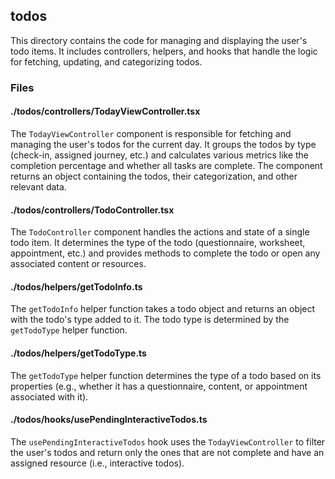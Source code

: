 ## todos

This directory contains the code for managing and displaying the user's todo items. It includes controllers, helpers, and hooks that handle the logic for fetching, updating, and categorizing todos.

### Files

#### ./todos/controllers/TodayViewController.tsx

The `TodayViewController` component is responsible for fetching and managing the user's todos for the current day. It groups the todos by type (check-in, assigned journey, etc.) and calculates various metrics like the completion percentage and whether all tasks are complete. The component returns an object containing the todos, their categorization, and other relevant data.

#### ./todos/controllers/TodoController.tsx

The `TodoController` component handles the actions and state of a single todo item. It determines the type of the todo (questionnaire, worksheet, appointment, etc.) and provides methods to complete the todo or open any associated content or resources.

#### ./todos/helpers/getTodoInfo.ts

The `getTodoInfo` helper function takes a todo object and returns an object with the todo's type added to it. The todo type is determined by the `getTodoType` helper function.

#### ./todos/helpers/getTodoType.ts

The `getTodoType` helper function determines the type of a todo based on its properties (e.g., whether it has a questionnaire, content, or appointment associated with it).

#### ./todos/hooks/usePendingInteractiveTodos.ts

The `usePendingInteractiveTodos` hook uses the `TodayViewController` to filter the user's todos and return only the ones that are not complete and have an assigned resource (i.e., interactive todos).